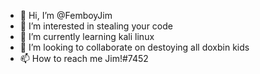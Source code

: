 - 👋 Hi, I’m @FemboyJim
- 👀 I’m interested in stealing your code
- 🌱 I’m currently learning kali linux
- 💞️ I’m looking to collaborate on destoying all doxbin kids
- 📫 How to reach me Jim!#7452
